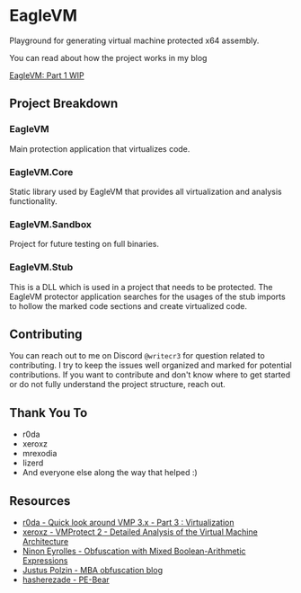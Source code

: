 # EagleVM

Playground for generating virtual machine protected x64 assembly.

You can read about how the project works in my blog

[EagleVM: Part 1 WIP](https://notpidgey.github.io/posts/eaglevm/)

## Project Breakdown

### EagleVM
Main protection application that virtualizes code.

### EagleVM.Core
Static library used by EagleVM that provides all virtualization and analysis functionality.

### EagleVM.Sandbox

Project for future testing on full binaries.

### EagleVM.Stub

This is a DLL which is used in a project that needs to be protected. The EagleVM protector application searches for the usages of the stub imports to hollow the marked code sections and create virtualized code.

## Contributing
You can reach out to me on Discord `@writecr3` for question related to contributing. I try to keep the issues well organized and marked for potential contributions. If you want to contribute and don't know where to get started or do not fully understand the project structure, reach out.

## Thank You To
- r0da
- xeroxz
- mrexodia  
- Iizerd
- And everyone else along the way that helped :)

## Resources
- [r0da - Quick look around VMP 3.x - Part 3 : Virtualization](https://whereisr0da.github.io/blog/posts/2021-02-16-vmp-3/)
- [xeroxz - VMProtect 2 - Detailed Analysis of the Virtual Machine Architecture](https://back.engineering/17/05/2021/)
- [Ninon Eyrolles - Obfuscation with Mixed Boolean-Arithmetic Expressions](https://theses.hal.science/tel-01623849/document)
- [Justus Polzin - MBA obfuscation blog](https://plzin.github.io/)
- [hasherezade - PE-Bear](https://github.com/hasherezade/pe-bear-releases)